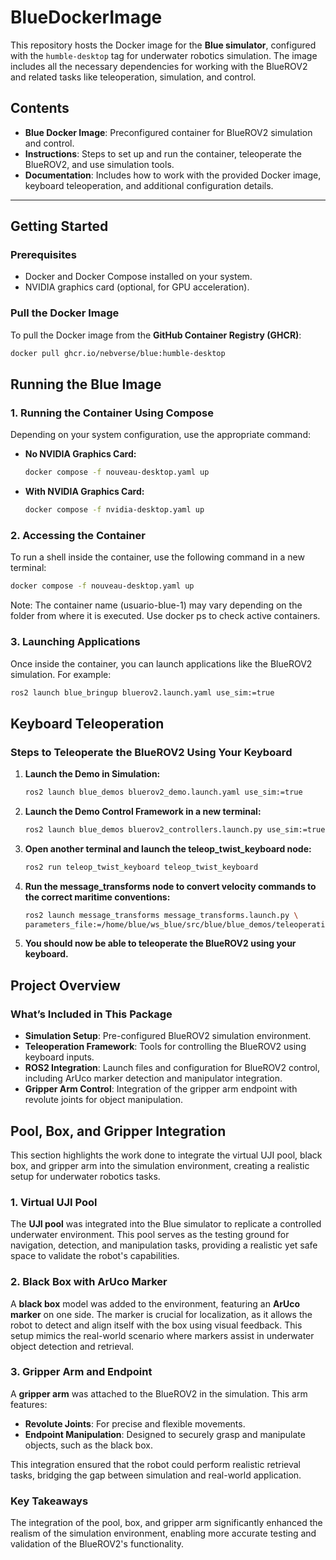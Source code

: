 # BlueDockerImage

This repository hosts the Docker image for the **Blue simulator**, configured with the `humble-desktop` tag for underwater robotics simulation. The image includes all the necessary dependencies for working with the BlueROV2 and related tasks like teleoperation, simulation, and control.

## Contents

- **Blue Docker Image**: Preconfigured container for BlueROV2 simulation and control.
- **Instructions**: Steps to set up and run the container, teleoperate the BlueROV2, and use simulation tools.
- **Documentation**: Includes how to work with the provided Docker image, keyboard teleoperation, and additional configuration details.

---

## Getting Started

### Prerequisites

- Docker and Docker Compose installed on your system.
- NVIDIA graphics card (optional, for GPU acceleration).

### Pull the Docker Image

To pull the Docker image from the **GitHub Container Registry (GHCR)**:

```bash
docker pull ghcr.io/nebverse/blue:humble-desktop
```

## Running the Blue Image

### 1. Running the Container Using Compose

Depending on your system configuration, use the appropriate command:

- **No NVIDIA Graphics Card:**
  ```bash
  docker compose -f nouveau-desktop.yaml up
  ```

- **With NVIDIA Graphics Card:**
  ```bash
  docker compose -f nvidia-desktop.yaml up
  ```


### 2. Accessing the Container

To run a shell inside the container, use the following command in a new terminal:

```bash
docker compose -f nouveau-desktop.yaml up
```

Note: The container name (usuario-blue-1) may vary depending on the folder from where it is executed. Use docker ps to check active containers.


### 3. Launching Applications

Once inside the container, you can launch applications like the BlueROV2 simulation. For example:

```bash
ros2 launch blue_bringup bluerov2.launch.yaml use_sim:=true
```

## Keyboard Teleoperation

### Steps to Teleoperate the BlueROV2 Using Your Keyboard

1. **Launch the Demo in Simulation:**
   ```bash
   ros2 launch blue_demos bluerov2_demo.launch.yaml use_sim:=true
   ```

2. **Launch the Demo Control Framework in a new terminal:**
   ```bash
   ros2 launch blue_demos bluerov2_controllers.launch.py use_sim:=true
   ```

3. **Open another terminal and launch the teleop_twist_keyboard node:**
   ```bash
   ros2 run teleop_twist_keyboard teleop_twist_keyboard
   ```

4. **Run the message_transforms node to convert velocity commands to the correct maritime conventions:**
   ```bash
   ros2 launch message_transforms message_transforms.launch.py \
   parameters_file:=/home/blue/ws_blue/src/blue/blue_demos/teleoperation/config/transforms.yaml
   ```

5. **You should now be able to teleoperate the BlueROV2 using your keyboard.**

## Project Overview

### What’s Included in This Package

- **Simulation Setup**: Pre-configured BlueROV2 simulation environment.
- **Teleoperation Framework**: Tools for controlling the BlueROV2 using keyboard inputs.
- **ROS2 Integration**: Launch files and configuration for BlueROV2 control, including ArUco marker detection and manipulator integration.
- **Gripper Arm Control**: Integration of the gripper arm endpoint with revolute joints for object manipulation.

## Pool, Box, and Gripper Integration

This section highlights the work done to integrate the virtual UJI pool, black box, and gripper arm into the simulation environment, creating a realistic setup for underwater robotics tasks.

### 1. Virtual UJI Pool
The **UJI pool** was integrated into the Blue simulator to replicate a controlled underwater environment. This pool serves as the testing ground for navigation, detection, and manipulation tasks, providing a realistic yet safe space to validate the robot's capabilities.

### 2. Black Box with ArUco Marker
A **black box** model was added to the environment, featuring an **ArUco marker** on one side. The marker is crucial for localization, as it allows the robot to detect and align itself with the box using visual feedback. This setup mimics the real-world scenario where markers assist in underwater object detection and retrieval.

### 3. Gripper Arm and Endpoint
A **gripper arm** was attached to the BlueROV2 in the simulation. This arm features:
- **Revolute Joints**: For precise and flexible movements.
- **Endpoint Manipulation**: Designed to securely grasp and manipulate objects, such as the black box.
  
This integration ensured that the robot could perform realistic retrieval tasks, bridging the gap between simulation and real-world application.

### Key Takeaways
The integration of the pool, box, and gripper arm significantly enhanced the realism of the simulation environment, enabling more accurate testing and validation of the BlueROV2's functionality.
